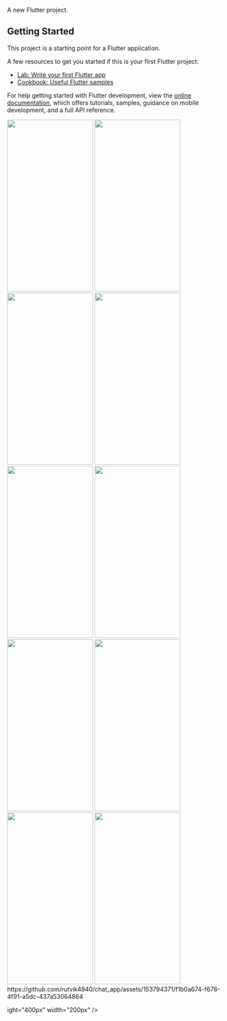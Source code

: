 

A new Flutter project.

## Getting Started

This project is a starting point for a Flutter application.

A few resources to get you started if this is your first Flutter project:

- [Lab: Write your first Flutter app](https://docs.flutter.dev/get-started/codelab)
- [Cookbook: Useful Flutter samples](https://docs.flutter.dev/cookbook)

For help getting started with Flutter development, view the
[online documentation](https://docs.flutter.dev/), which offers tutorials,
samples, guidance on mobile development, and a full API reference.
<p>
<img src="https://github.com/rutvik4940/chat_app/assets/153794371/40ad926b-0155-4dec-9ea5-60b7adf2dd1c"
 height="400px" width="200px" />
<img src="https://github.com/rutvik4940/chat_app/assets/153794371/db6e75c6-9e21-4e05-a652-2f55d9ea89f6"
 height="400px" width="200px" />
 <img src="https://github.com/rutvik4940/chat_app/assets/153794371/a6fbfc82-5fbf-48bc-8591-87643291ada0"
 height="400px" width="200px" />
<img src="https://github.com/rutvik4940/chat_app/assets/153794371/a6b1f4e8-0de0-4e76-b992-e074e6cd89ca"
 height="400px" width="200px" />
 <img src="https://github.com/rutvik4940/chat_app/assets/153794371/6cb3ef4b-23d5-4960-90d3-f6de5899c04b"
 height="400px" width="200px" />
 <img src="https://github.com/rutvik4940/chat_app/assets/153794371/05e26aaa-9495-4372-816a-9f157e38f3b8"
 height="400px" width="200px" />
 <img src="https://github.com/rutvik4940/chat_app/assets/153794371/48a7092c-863f-4ff1-af6c-1379c39f31d1"
 height="400px" width="200px" />
 <img src="https://github.com/rutvik4940/chat_app/assets/153794371/c8033506-78b3-403b-b7b8-0e8be1a296e1"
 height="400px" width="200px" />
 <img src="https://github.com/rutvik4940/chat_app/assets/153794371/20aeb673-2148-4fe4-b89d-bafb816fe595"
 height="400px" width="200px" />
 <img src="https://github.com/rutvik4940/chat_app/assets/153794371/81434c85-b902-4583-b5a7-27da2fd88c73"
 height="400px" width="200px" />
https://github.com/rutvik4940/chat_app/assets/153794371/f1b0a674-f678-4f91-a5dc-437a53064864

ight="400px" width="200px" />
 

 
</p>
